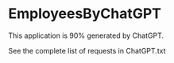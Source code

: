 # EmployeesByChatGPT

This application is 90% generated by ChatGPT.

See the complete list of requests in ChatGPT.txt
